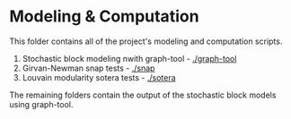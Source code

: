 # Modeling & Computation

This folder contains all of the project's modeling and computation scripts.

1. Stochastic block modeling nwith graph-tool - [./graph-tool](https://github.com/mrotmensch/Sloth/tree/master/Modeling/graph-tool)
2. Girvan-Newman snap tests - [./snap](https://github.com/mrotmensch/Sloth/tree/master/Modeling/snap)
3. Louvain modularity sotera tests - [./sotera](https://github.com/mrotmensch/Sloth/tree/master/Modeling/sotera)

The remaining folders contain the output of the stochastic block models using graph-tool.